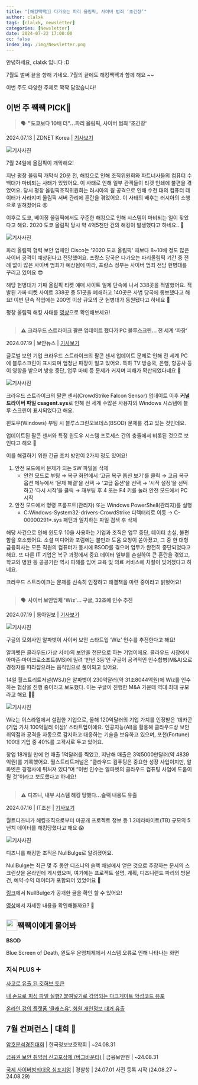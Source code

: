 ```yaml
---
title: "[해킹짹짹🐣] 다가오는 파리 올림픽, 사이버 범죄 ‘초긴장’"
author: clalxk
tags: [clalxk, newsletter]
categories: [Newsletter]
date: 2024-07-22 17:00:00
cc: false
index_img: /img/Newsletter.png
---
```


안녕하세요, clalxk 입니다 :D

7월도 벌써 끝을 향해 가네요.
7월의 끝에도 해킹짹짹과 함께 해요 ~~

이번 주도 다양한 주제로 꽉꽉 담았습니다!

## 이번 주 짹짹 PICK🐥


> 🗣️ **"도쿄보다 10배 더"...파리 올림픽, 사이버 범죄 '초긴장'**

2024.07.13 | ZDNET Korea | [기사보기](https://zdnet.co.kr/view/?no=20240712100250)

![기사사진](newsletter0722/image1.png)

7월 24일에 올림픽이 개막해요!

지난 평창 올림픽 개막식 20분 전, 해킹으로 인해 조직위원회와 파트너사들의 컴퓨터 수백대가 마비되는 사태가 있었어요. 이 사태로 인해 일부 관객들이 티켓 인쇄에 불편을 겪었어요.  당시 평창 올림픽조직위원회는 러시아의 웜 공격으로 인해 수천 대의 컴퓨터 데이터가 사라지며 올림픽 서버 관리에 혼란을 겪었어요. 이 사태의 배후는 러시아의 소행으로 밝혀졌어요 😡 

이후로 도쿄, 베이징 올림픽에서도 꾸준한 해킹으로 인해 시스템이 마비되는 일이 잦았다고 해요. 2020 도쿄 올림픽 당시 약 4억5천만 건의 해킹이 발생했다고 하네요.. 🤯

![기사사진](newsletter0722/image2.png)

파리 올림픽 협력 보안 업체인 Cisco는 '2020 도쿄 올림픽' 때보다 8~10배 정도 많은 사이버 공격이 예상된다고 전망했어요. 프랑스 당국은 다가오는 파리올림픽 기간 중 전례 없이 많은 사이버 범죄가 예상됨에 따라, 프랑스 정부는 사이버 범죄 전담 헌병대를 꾸리고 있어요 😎 

해당 헌병대가 가짜 올림픽 티켓 예매 사이트 일제 단속에 나서 338곳을 적발했어요. 적발된 가짜 티켓 사이트 338곳 중 51곳을 폐쇄하고 140곳은 사법 당국에 통보했다고 해요! 이번 단속 작업에는 200명 이상 규모의 군 헌병대가 동원됐다고 하네요 🫢

평창 올림픽 해킹 사태를 [영상](https://www.youtube.com/watch?v=Qq0lvSI6MS8)으로 확인해보세요!

## 
> ⚠️ **크라우드 스트라이크 팔콘 업데이트 했다가 PC 블루스크린... 전 세계 ‘파장’**
    
2024.07.19 | 보안뉴스 | [기사보기](https://m.boannews.com/html/detail.html?tab_type=1&idx=131477)


글로벌 보안 기업 크라우드 스트라이크의 팔콘 센서 업데이트 문제로 인해 전 세계 PC에 블루스크린이 표시되며 엄청난 파장이 일고 있어요. 특히 TV 방송국, 은행, 항공사 등이 영향을 받으며 방송 중단, 업무 마비 등 문제가 커지며 피해가 확산되었다네요 🫠

![기사사진](newsletter0722/image3.png)

크라우드 스트라이크의 팔콘 센서(CrowdStrike Falcon Sensor) 업데이트 이후 **커널 드라이버 파일 csagent.sys**로 인해 전 세계 수많은 사용자의 Windows 시스템에 블루 스크린이 표시되었다고 해요.

윈도우(Windows) 부팅 시 블루스크린오브데스(BSOD) 문제를 겪고 있는 것인데요. 

업데이트된 팔콘 센서와 특정 윈도우 시스템 프로세스 간의 충돌에서 비롯된 것으로 보인다고 해요 🫢

이를 해결하기 위한 긴급 조치 방안이 2가지 정도 있어요!

1. 안전 모드에서 문제가 되는 SW 파일을 삭제
    - 안전 모드로 부팅 → 복구 화면에서 ‘고급 복구 옵션 보기’를 클릭 → 고급 복구 옵션 메뉴에서 ‘문제 해결’을 선택 → ‘고급 옵션’을 선택 → ‘시작 설정’을 선택하고 ‘다시 시작’을 클릭 → 재부팅 후 4 또는 F4 키를 눌러 안전 모드에서 PC 시작
2. 안전 모드에서 명령 프롬프트(관리자) 또는 Windows PowerShell(관리자)를 실행
    - C:Windows-System32-drivers-CrowdStrike 디렉터리로 이동 → C-00000291*.sys 패턴과 일치하는 파일 검색 후 삭제
    

해당 사건으로 인해 윈도우 10을 사용하는 기업과 조직은 업무 중단, 데이터 손실, 불편함을 호소했어요. 소셜 미디어와 포럼에는 불만과 도움 요청이 쏟아졌고, 그 중 한 대형 금융회사는 모든 직원의 컴퓨터가 동시에 BSOD를 겪으며 업무가 완전히 중단되었다고 해요. 또 다른 IT 기업은 복구 과정에서 중요 데이터 일부를 손실하여 큰 혼란을 겪었고, 학교와 병원 등 공공기관 역시 피해를 입어 교육 및 의료 서비스에 차질이 빚어졌다고 하네요. 

크라우드 스트라이크는 문제를 신속히 인정하고 해결책을 마련 중이라고 밝혔어요!

## 
> 🗣️ **사이버 보안업체 'Wiz'… 구글, 32조에 인수 추진**

2024.07.19 | 동아일보 | [기사보기](https://www.chosun.com/economy/tech_it/2024/07/16/BMPLHBWDRJCMFAZLORH3AGFXJ4/?outputType=amp)


![기사사진](newsletter0722/image4.png)

구글의 모회사인 알파벳이 사이버 보안 스타트업 ‘Wiz’ 인수를 추진한다고 해요!

알파벳은 클라우드(가상 서버)의 보안을 전문으로 하는 기업이에요. 클라우드 시장에서 아마존·마이크로소프트(MS)에 밀려 ‘만년 3등’인 구글이 공격적인 인수합병(M&A)으로 경쟁자를 따라잡으려는 움직임으로 풀이되고 있어요.

14일 월스트리트저널(WSJ)은 알파벳이 230억달러(약 31조8044억원)에 Wiz를 인수하는 협상을 진행 중이라고 보도했다. 이는 구글이 진행한 M&A 가운데 역대 최대 규모라고 해요 🫢🤑

 ![기사사진](newsletter0722/image5.png)

Wiz는 이스라엘에서 설립한 기업으로, 올해 120억달러의 기업 가치를 인정받은 ‘데카콘(기업 가치 100억달러 이상)’ 스타트업이에요. 인공지능(AI)을 활용해 클라우드상 보안 취약점과 공격을 자동으로 감지하고 대응하는 기술을 보유하고 있으며, 포천(Fortune) 100대 기업 중 40%를 고객사로 두고 있어요.

창업 18개월 만에 연 매출 1억달러를 찍었고, 지난해 매출은 3억5000만달러(약 4839억원)를 기록했어요. 월스트리트저널은 “클라우드 컴퓨팅은 중요한 성장 사업이지만, 알파벳은 경쟁사에 뒤처져 있다”며 “이번 인수는 알파벳의 클라우드 컴퓨팅 사업에 도움이 될 것”이라고 보도했다고 하네요!

## 
> ⚠️ **디즈니, 내부 시스템 해킹 당했다…슬랙 내용도 유출**

2024.07.16 | IT조선 | [기사보기](https://it.chosun.com/news/articleViewAmp.html?idxno=2023092119576)


월트디즈니가 해킹조직으로부터 미공개 프로젝트 정보 등 1.2테라바이트(TB) 규모의 5년치 데이터를 해킹당했다고 해요 😱 

![기사사진](newsletter0722/image6.png)

디즈니를 해킹한 조직은 NullBulge로 알려졌어요.

NullBulge는 최근 몇 주 동안 디즈니의 슬랙 채널에서 얻은 것으로 주장하는 문서의 스크린샷을 온라인에 게시했으며, 여기에는 프로젝트 설명, 계획, 디즈니랜드 파리의 방문건, 예약·수익 데이터가 포함되어 있었어요 🫣  

[링크](https://nullbulge.se/blog.html)에서 NullBulge가 공개한 글을 확인 할 수 있어요!

[영상](https://m.youtube.com/watch?v=ZGScvWIyw2E)에서 자세한 내용을 확인해볼까요?  👀


## 짹짹이에게 물어봐 <img src="/img/keyword.gif" width="30" height="30" style="float:left;"/>  


**BSOD**

Blue Screen of Death, 윈도우 운영체제에서 시스템 오류로 인해 나타나는 화면


### 지식 PLUS ➕

[사고로 유출 된 깃허브 토큰](https://m.boannews.com/html/detail.html?tab_type=1&idx=131370)

[내 손으로 피싱 파일 실행? 붙여넣기로 감염되는 다크게이트 악성코드 유포](https://m.boannews.com/html/detail.html?tab_type=1&idx=131437)

[온라인 강의 플랫폼 ‘클래스유’, 회원 개인정보 대거 유출](https://m.boannews.com/html/detail.html?tab_type=1&idx=131329)

## **7월 컨퍼런스 | 대회** 🐥

[암호분석경진대회](https://cryptocontest.kr/challenge/) | 한국정보보호학회 | ~24.08.31 

[금융권 보안 취약점 신고포상제 (버그바운티)](http://www.itdaily.kr/news/articleView.html?idxno=223547) | 금융보안원 | ~24.08.31

[국제 사이버범죄대응 심포지엄](https://iscr.cyber.go.kr/) | 경찰청 | 24.07.01 사전 등록 시작 (24.08.27 ~ 24.08.29)